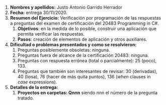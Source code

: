 1. **Nombres y apellidos:** Justo Antonio Garrido Herrador
2. **Fecha:** entrega 30/11/2020.
3. **Resumen del Ejercicio:** Verificación por programación de las respuestas a preguntas del examen de certificación del 20483 Programming in C#.
   1. **Objetivos**: en la medida de lo posible, construir una aplicación que permita verificar las respuestas.
   2. **Pasos**: creación de elementos de aplicación y otros auxiliares.
4. **Dificultad o problemas presentados y como se resolvieron:** 
   1. Preguntas posiblemente obsoletas: ninguna. 
   2. Preguntas fuera de alcance de la certificación 20483: ninguna.
   3. Preguntas con respuesta errónea (total o parcialmente): 25 (poco), 133.
   4. Preguntas que también son interesantes de revisar: 30 (derivadas), 40 (liosa), 76 (hacer de más quita puntos), 136 (*when* clauses in *case* expressions).
5. **Detalles de la entrega:**
   1. **Proyectos en carpetas: Qnnn** siendo nnn el número de la pregunta tratado. 


